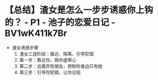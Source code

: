 # 【总结】渣女是怎么一步步诱惑你上钩的？ - P1 - 池子的恋爱日记 - BV1wK411k7Br

-   渣女诱惑步骤
    1.  渣女三连阶段：接近、隔离、引导犯错
    2.  第一步：靠近你，挑你虚荣心
    3.  第二步：远离异性朋友，控制你身边只有她
    4.  第三步：引导你犯错，让你沦陷
